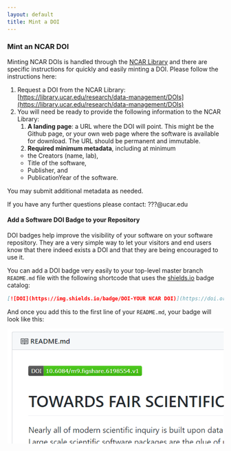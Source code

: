 ```yaml
---
layout: default
title: Mint a DOI
---
```


### Mint an NCAR DOI

Minting NCAR DOIs is handled through 
the [NCAR Library](https://library.ncar.edu) and there are specific instructions for quickly and easily minting a 
DOI. Please follow the instructions here:

1. Request a DOI from the NCAR Library: [https://library.ucar.edu/research/data-management/DOIs](https://library.ucar.edu/research/data-management/DOIs)
2. You will need be ready to provide the following information to the NCAR Library:
    1. **A landing page**: a URL where the DOI will point. This might be the Github page, or your own web page where the software is available for download. The URL should be permanent and immutable.
    2. **Required minimum metadata**, including at minimum 
    * the Creators (name, lab), 
    * Title of the software, 
    * Publisher, and
    * PublicationYear of the software.
    
You may submit additional metadata as needed.

If you have any further questions please contact: ???@ucar.edu

#### Add a Software DOI Badge to your Repository

DOI badges help improve the visibility of your software on your software repository.  They are a very simple way to let your visitors and end users know that there indeed exists a DOI and that they are being encouraged to use it.

You can add a DOI badge very easily to your top-level master branch `README.md` file with the following shortcode that uses the [shields.io](https://shields.io) badge catalog:

```markdown
[![DOI](https://img.shields.io/badge/DOI-YOUR NCAR DOI)](https://doi.org/YOUR_NCAR_DOI)
```

And once you add this to the first line of your `README.md`, your badge will look like this:

![](/assets/doi_badge_example.PNG)
